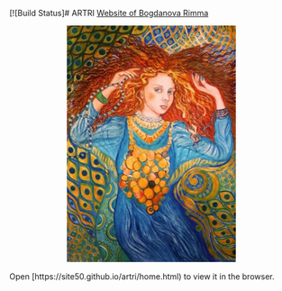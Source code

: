 
[![Build Status]# ARTRI
[Website of Bogdanova Rimma](https://site50.github.io/artri/home.html)
<p align='center'>
<img src="img/Model.jpg" width='300' alt='npm start'>
</p>
Open [https://site50.github.io/artri/home.html) to view it in the browser.


